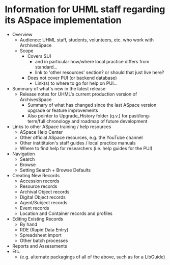 # Information for UHML staff regarding its ASpace implementation

- Overview
  - Audience: UHML staff, students, volunteers, etc. who work with ArchivesSpace
  - Scope
    - Covers SUI
      - and in particular how/where local practice differs from standard...
      - link to 'other resources' section? or should that just live here?
    - Does not cover PUI (or backend database)
      - Link(s) to where to go for help on PUI...
- Summary of what's new in the latest release
  - Release notes for UHML's current production version of ArchivesSpace
    - Summary of what has changed since the last ASpace version upgrade or feature improvements
    - Also pointer to Upgrade_History folder (q.v.) for past/long-term/full chronology and roadmap of future development
- Links to other ASpace training / help resources
  - ASpace Help Center
  - Other official ASpace resources, e.g. the YouTube channel
  - Other institituion's staff guides / local practice manuals
  - Where to find help for researchers (i.e. help guides for the PUI)
- Navigation
  - Search
  - Browse
  - Setting Search + Browse Defaults
- Creating New Records
  - Accession records
  - Resource records
  - Archival Object records
  - Digital Object records
  - Agent/Subject records
  - Event records
  - Location and Container records and profiles
- Editing Existing Records
  - By hand
  - RDE (Rapid Data Entry)
  - Spreadsheet import
  - Other batch processes
- Reports and Assessments
- Etc.
  - (e.g. alternate packagings of all of the above, such as for a LibGuide)
